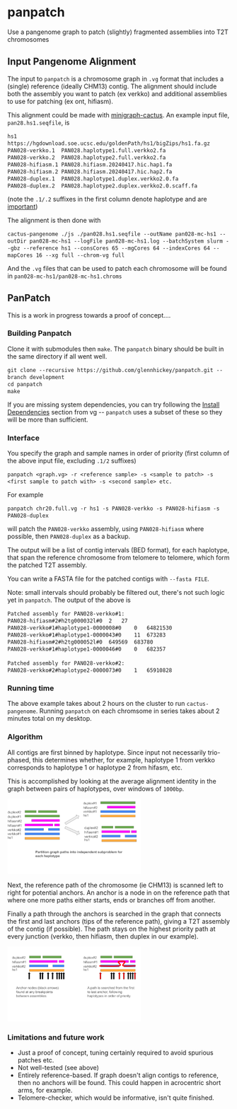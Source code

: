 # panpatch

Use a pangenome graph to patch (slightly) fragmented assemblies into T2T chromosomes

## Input Pangenome Alignment

The input to `panpatch` is a chromosome graph in `.vg` format that includes a (single) reference (ideally CHM13) contig. The alignment should include both the assembly you want to patch (ex verkko) and additional assemblies to use for patching (ex ont, hifiasm). 

This alignment could be made with [minigraph-cactus](https://github.com/ComparativeGenomicsToolkit/cactus/blob/master/doc/pangenome.md).  An example input file, `pan28.hs1.seqfile`, is

```
hs1              https://hgdownload.soe.ucsc.edu/goldenPath/hs1/bigZips/hs1.fa.gz
PAN028-verkko.1  PAN028.haplotype1.full.verkko2.fa
PAN028-verkko.2  PAN028.haplotype2.full.verkko2.fa
PAN028-hifiasm.1 PAN028.hifiasm.20240417.hic.hap1.fa
PAN028-hifiasm.2 PAN028.hifiasm.20240417.hic.hap2.fa
PAN028-duplex.1  PAN028.haplotype1.duplex.verkko2.0.fa
PAN028-duplex.2  PAN028.haplotype2.duplex.verkko2.0.scaff.fa

```

(note the `.1/.2` suffixes in the first column denote haplotype and are [important](https://github.com/ComparativeGenomicsToolkit/cactus/blob/master/doc/pangenome.md#sample-names))

The alignment is then done with

```
cactus-pangenome ./js ./pan028.hs1.seqfile --outName pan028-mc-hs1 --outDir pan028-mc-hs1 --logFile pan028-mc-hs1.log --batchSystem slurm --gbz --reference hs1 --consCores 65 --mgCores 64 --indexCores 64 --mapCores 16 --xg full --chrom-vg full
```

And the `.vg` files that can be used to patch each chromosome will be found in `pan028-mc-hs1/pan028-mc-hs1.chroms`

## PanPatch

This is a work in progress towards a proof of concept....

### Building Panpatch

Clone it with submodules then `make`.  The `panpatch` binary should be built in the same directory if all went well.

```
git clone --recursive https://github.com/glennhickey/panpatch.git --branch development
cd panpatch
make
```

If you are missing system dependencies, you can try following the [Install Dependencies](https://github.com/vgteam/vg?tab=readme-ov-file#linux-install-dependencies) section from vg -- `panpatch` uses a subset of these so they will be more than sufficient. 

### Interface

You specify the graph and sample names in order of priority (first column of the above input file, excluding `.1/2` suffixes)
```
panpatch <graph.vg> -r <reference sample> -s <sample to patch> -s <first sample to patch with> -s <second sample> etc.
```

For example

```
panpatch chr20.full.vg -r hs1 -s PAN028-verkko -s PAN028-hifiasm -s PAN028-duplex
```

will patch the `PAN028-verkko` assembly, using `PAN028-hifiasm` where possible, then `PAN028-duplex` as a backup.

The output will be a list of contig intervals (BED format), for each haplotype, that span the reference chromosome from telomere to telomere, which form the patched T2T assembly.

You can write a FASTA file for the patched contigs with `--fasta FILE`. 

Note: small intervals should probably be filtered out, there's not such logic yet in `panpatch`.  The output of the above is

```
Patched assembly for PAN028-verkko#1:
PAN028-hifiasm#2#h2tg000032l#0	2	27
PAN028-verkko#1#haplotype1-0000008#0	0	64821530
PAN028-verkko#1#haplotype1-0000043#0	11	673283
PAN028-hifiasm#2#h2tg000052l#0	649569	683780
PAN028-verkko#1#haplotype1-0000046#0	0	682357

Patched assembly for PAN028-verkko#2:
PAN028-verkko#2#haplotype2-0000073#0	1	65910828
```
### Running time

The above example takes about 2 hours on the cluster to run `cactus-pangenome`.  Running `panpatch` on each chromsome in series takes about 2 minutes total on my desktop. 

### Algorithm

All contigs are first binned by haplotype.  Since input not necessarily trio-phased, this determines whether, for example, haplotype 1 from verkko corresponds to haplotype 1 or haplotype 2 from hifasm, etc.

This is accomplished by looking at the average alignment identity in the graph between pairs of haplotypes, over windows of `1000bp`.

<img src="panpatch-1.png" height=60% width=60%>

Next, the reference path of the chromosome (ie CHM13) is scanned left to right for potential anchors.  An anchor is a node in on the reference path that where one more paths either starts, ends or branches off from another.

Finally a path through the anchors is searched in the graph that connects the first and last anchors (tips of the reference path), giving a T2T assembly of the contig (if possible).  The path stays on the highest priority path at every junction (verkko, then hifiasm, then duplex in our example). 

<img src="panpatch-2.png" height=60% width=60%>

### Limitations and future work

* Just a proof of concept, tuning certainly required to avoid spurious patches etc.
* Not well-tested (see above)
* Entirely reference-based.  If graph doesn't align contigs to reference, then no anchors will be found.  This could happen in acrocentric short arms, for example.
* Telomere-checker, which would be informative, isn't quite finished. 



